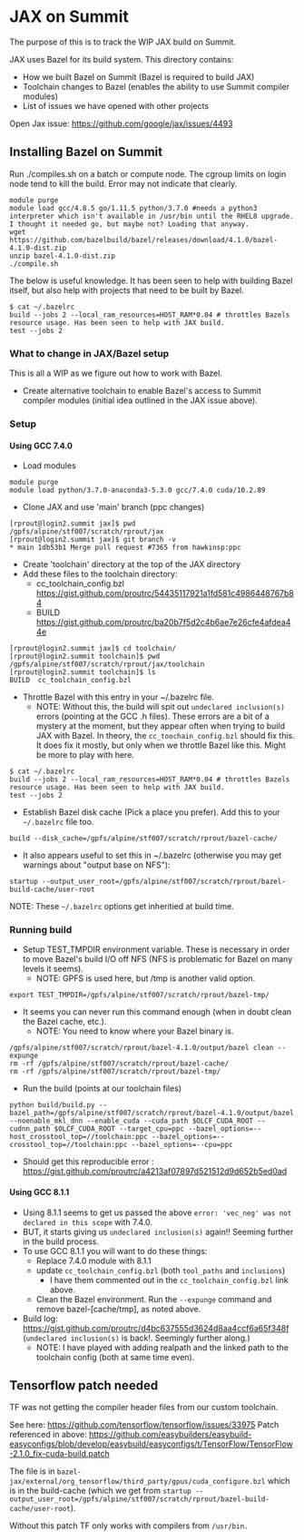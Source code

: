 # JAX on Summit

The purpose of this is to track the WIP JAX build on Summit.

JAX uses Bazel for its build system. This directory contains:

* How we built Bazel on Summit (Bazel is required to build JAX)
* Toolchain changes to Bazel (enables the ability to  use Summit compiler modules)
* List of issues we have opened with other projects

Open Jax issue: https://github.com/google/jax/issues/4493

## Installing Bazel on Summit

Run ./compiles.sh on a batch or compute node. The cgroup limits on login node tend to kill the build. Error may not indicate that clearly. 
```
module purge
module load gcc/4.8.5 go/1.11.5 python/3.7.0 #needs a python3 interpreter which isn't available in /usr/bin until the RHEL8 upgrade. I thought it needed go, but maybe not? Loading that anyway.
wget https://github.com/bazelbuild/bazel/releases/download/4.1.0/bazel-4.1.0-dist.zip
unzip bazel-4.1.0-dist.zip
./compile.sh
```
The below is useful knowledge. It has been seen to help with building Bazel itself, but also help with projects that need to be built by Bazel.

```
$ cat ~/.bazelrc 
build --jobs 2 --local_ram_resources=HOST_RAM*0.04 # throttles Bazels resource usage. Has been seen to help with JAX build.
test --jobs 2
```
### What to change in JAX/Bazel setup

This is all a WIP as we figure out how to work with Bazel.

* Create alternative toolchain to enable Bazel's access to Summit compiler modules (initial idea outlined in the JAX issue above).

### Setup

#### Using GCC 7.4.0

* Load modules
```
module purge
module load python/3.7.0-anaconda3-5.3.0 gcc/7.4.0 cuda/10.2.89
```
* Clone JAX and use 'main' branch (ppc changes)
```
[rprout@login2.summit jax]$ pwd
/gpfs/alpine/stf007/scratch/rprout/jax
[rprout@login2.summit jax]$ git branch -v
* main 1db53b1 Merge pull request #7365 from hawkinsp:ppc
```
* Create 'toolchain' directory at the top of the JAX directory
* Add these files to the toolchain directory:
  * cc_toolchain_config.bzl https://gist.github.com/proutrc/54435117921a1fd581c4986448767b84
  * BUILD https://gist.github.com/proutrc/ba20b7f5d2c4b6ae7e26cfe4afdea44e
```
[rprout@login2.summit jax]$ cd toolchain/
[rprout@login2.summit toolchain]$ pwd
/gpfs/alpine/stf007/scratch/rprout/jax/toolchain
[rprout@login2.summit toolchain]$ ls
BUILD  cc_toolchain_config.bzl
```
* Throttle Bazel with this entry in your ~/.bazelrc file. 
  * NOTE: Without this, the build will spit out `undeclared inclusion(s)` errors (pointing at the GCC .h files). These errors are a bit of a mystery at the moment,           but they appear often when trying to build JAX with Bazel. In theory, the `cc_toochain_config.bzl` should fix this. It does fix it mostly, but only when             we throttle Bazel like this. Might be more to play with here.
```
$ cat ~/.bazelrc 
build --jobs 2 --local_ram_resources=HOST_RAM*0.04 # throttles Bazels resource usage. Has been seen to help with JAX build.
test --jobs 2
```
* Establish Bazel disk cache (Pick a place you prefer). Add this to your `~/.bazelrc` file too.
```
build --disk_cache=/gpfs/alpine/stf007/scratch/rprout/bazel-cache/
```
* It also appears useful to set this in ~/.bazelrc (otherwise you may get warnings about "output base on NFS"):
```
startup --output_user_root=/gpfs/alpine/stf007/scratch/rprout/bazel-build-cache/user-root
```

NOTE: These `~/.bazelrc` options get inheritied at build time.
### Running build

* Setup TEST_TMPDIR environment variable. These is necessary in order to move Bazel's build I/O off NFS (NFS is problematic for Bazel on many levels it seems).
  * NOTE: GPFS is used here, but /tmp is another valid option.
```
export TEST_TMPDIR=/gpfs/alpine/stf007/scratch/rprout/bazel-tmp/
```
* It seems you can never run this command enough (when in doubt clean the Bazel cache, etc.). 
  * NOTE: You need to know where your Bazel binary is. 
```
/gpfs/alpine/stf007/scratch/rprout/bazel-4.1.0/output/bazel clean --expunge
rm -rf /gpfs/alpine/stf007/scratch/rprout/bazel-cache/
rm -rf /gpfs/alpine/stf007/scratch/rprout/bazel-tmp/
```
* Run the build (points at our toolchain files)
```
python build/build.py --bazel_path=/gpfs/alpine/stf007/scratch/rprout/bazel-4.1.0/output/bazel --noenable_mkl_dnn --enable_cuda --cuda_path $OLCF_CUDA_ROOT --cudnn_path $OLCF_CUDA_ROOT --target_cpu=ppc --bazel_options=--host_crosstool_top=//toolchain:ppc --bazel_options=--crosstool_top=//toolchain:ppc --bazel_options=--cpu=ppc
```
* Should get this reproducible error : https://gist.github.com/proutrc/a4213af07897d521512d9d652b5ed0ad 

#### Using GCC 8.1.1

* Using 8.1.1 seems to get us passed the above `error: 'vec_neg' was not declared in this scope` with 7.4.0.
* BUT, it starts giving us `undeclared inclusion(s)` again!! Seeming further in the build process.
* To use GCC 8.1.1 you will want to do these things:
  * Replace 7.4.0 module with 8.1.1
  * update `cc_toolchain_config.bzl` (both `tool_paths` and `inclusions`)
    * I have them commented out in the `cc_toolchain_config.bzl` link above.   
  * Clean the Bazel environment. Run the `--expunge` command and remove bazel-[cache/tmp], as noted above. 
* Build log: https://gist.github.com/proutrc/d4bc637555d3624d8aa4ccf6a65f348f (`undeclared inclusion(s)` is back!. Seemingly further along.)
   * NOTE: I have played with adding realpath and the linked path to the toolchain config (both at same time even). 

## Tensorflow patch needed

TF was not getting the compiler header files from our custom toolchain. 

See here: https://github.com/tensorflow/tensorflow/issues/33975 
Patch referenced in above: https://github.com/easybuilders/easybuild-easyconfigs/blob/develop/easybuild/easyconfigs/t/TensorFlow/TensorFlow-2.1.0_fix-cuda-build.patch 

The file is in `bazel-jax/external/org_tensorflow/third_party/gpus/cuda_configure.bzl` which is in the build-cache (which we get from `startup --output_user_root=/gpfs/alpine/stf007/scratch/rprout/bazel-build-cache/user-root`). 

Without this patch TF only works with compilers from `/usr/bin.`
